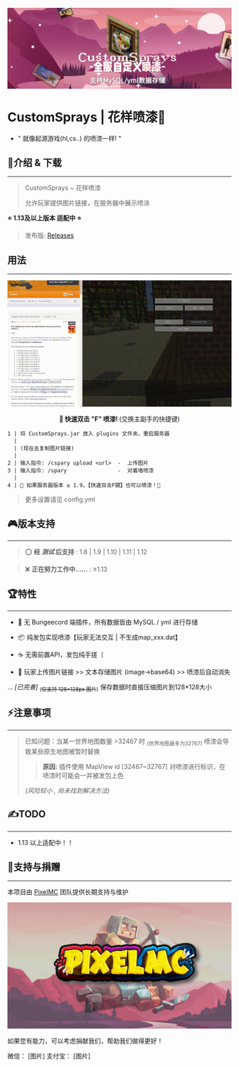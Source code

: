 ![CustomSprays](banner.png)


# <b>CustomSprays</b> | 花样喷漆🎉

- " 就像起源游戏(hl,cs..) 的喷漆一样! "

## 📢介绍 & 下载
___
> CustomSprays ~ 花样喷漆
> 
> 允许玩家提供图片链接，在服务器中展示喷涂

<b>⭐ 1.13及以上版本 适配中 ⭐</b>

> 发布版: [Releases](https://gitee.com/pixelmc/CustomSprays/releases)

## 用法
___
![QuickUse](QuickUse.gif "糊到爆炸的示意图")
<div style="text-align: center;"><b>📡 快速双击 "F" 喷漆! </b>(交换主副手的快捷键)</div>

    1 | 将 CustomSprays.jar 放入 plugins 文件夹，重启服务器
      |
      | (现在去复制图片链接)
      |
    2 | 输入指令: /cspary upload <url>  -  上传图片
    3 | 输入指令: /spary                -  对着墙喷漆
      |
    4 | 🎇 如果服务器版本 ≥ 1.9，【快速双击F键】也可以喷漆！🎇

> 更多设置请见 config.yml

## 🎮版本支持
___
> ⭕ <b>经 *测试* 后支持</b> : 1.8 | 1.9 | 1.10 | 1.11 | 1.12

> ❌ <b>正在努力工作中......</b> : ≥1.13



## 🏆特性
___

- 🙅‍ 无 Bungeecord 端插件，所有数据皆由 MySQL / yml 进行存储

- 📦 纯发包实现喷漆【玩家无法交互 | 不生成map_xxx.dat】

- ☕ 无需前置API，发包纯手搓（


- 🔗 玩家上传图片链接 >> 文本存储图片 (image->base64) >> 喷漆后自动消失

... *[已完善]* <sub>(~~仅支持 128\*128px 图片~~)</sub> 保存数据时直接压缩图片到128*128大小



## ⚡注意事项
___

> 已知问题：当某一世界地图数量 >32467 时 <sub>(世界地图最多为32767)</sub> 喷漆会导致某些原生地图被暂时替换
>
>> <b>原因:</b> 插件使用 MapView id [32467~32767] 对喷漆进行标识，在喷漆时可能会一并被发包上色
>
> *(风险较小 , 尚未找到解决方法)*



## ✍TODO
___
- 1.13 以上适配中！！



## 💖支持与捐赠
___
本项目由 [PixelMC](http://pixelmc.cn/) 团队提供长期支持与维护

![logo](banner_logo.png)

如果您有能力，可以考虑捐献我们，帮助我们做得更好！

微信：
[图片]
支付宝：
[图片]